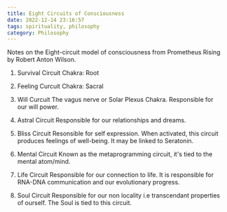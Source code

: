 ```yaml
---
title: Eight Circuits of Consciousness
date: 2022-12-14 23:16:57
tags: spirituality, philosophy
category: Philosophy
---
```


Notes on the Eight-circuit model of consciousness from Prometheus Rising by Robert Anton Wilson. 

1. Survival Circuit 
Chakra: Root 

2. Feeling Curcuit
Chakra: Sacral

3. Will Curcuit 
The vagus nerve or Solar Plexus Chakra. Responsible for our will power. 

4. Astral Circuit 
Responsible for our relationships and dreams. 

5. Bliss Circuit
Resonsible for self expression. When activated, this circuit produces feelings of well-being. It may be linked to Seratonin. 

6. Mental Circuit 
Known as the metaprogramming circuit, it's tied to the mental atom/mind. 

7. Life Circuit 
Responsible for our connection to life. It is responsible for RNA-DNA communication and our evolutionary progress. 

8. Soul Circuit
Responsible for our non locality i.e transcendant properties of ourself. The Soul is tied to this circuit. 
